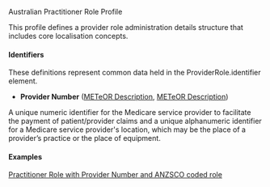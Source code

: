 Australian Practitioner Role Profile

This profile defines a provider role administration details structure that includes core localisation concepts.

#### Identifiers
These definitions represent common data held in the ProviderRole.identifier element.

* __Provider Number__ ([METeOR Description](http://meteor.aihw.gov.au/content/index.phtml/itemId/601809), [METeOR Description](http://meteor.aihw.gov.au/content/index.phtml/itemId/601956))

A unique numeric identifier for the Medicare service provider to facilitate the payment of patient/provider
claims and a unique alphanumeric identifier for a Medicare service provider's location, which may be the place 
of a provider’s practice or the place of equipment.


#### Examples

[Practitioner Role with Provider Number and ANZSCO coded role](practitionerrole-example0.html)


